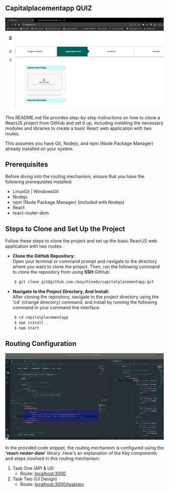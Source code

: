 ## Capitalplacementapp QUIZ

<img src="./src/Images/readmeDisplay.png">

<p> 
This README.md file provides step-by-step instructions on how to clone a ReactJS project from GitHub and set it up, including installing the necessary modules and libraries to create a basic React web application with two routes. <br>

This assumes you have Git, Nodejs, and npm (Node Package Manager) already installed on your system.

</p>

<h2> Prerequisites </h2>
<p> Before diving into the routing mechanism, ensure that you have the following prerequisites installed: 
<ul>
<li> LinuxGit | WindowsGit </li> 
<li> Nodejs </li> 
<li> npm (Node Package Manager) (included with Nodejs) </li>
<li> React </li>
<li> react-router-dom </li>
</ul>
</p>

<h2> Steps to Clone and Set Up the Project </h2>
<p>
Follow these steps to clone the project and set up the basic ReactJS web application with two routes:

<ul>
<li> <b> Clone the GitHub Repository: </b><br> 
    Open your terminal or command prompt and navigate to the directory where you want to clone the project. Then, run the following command to clone the repository from using <b>SSH</b> GitHub: 
      
</li> 
</ul>
</p>

```bash
    $ git clone git@github.com:cboychinedu/capitalplacementapp.git
```

<ul>
<li> <b> Navigate to the Project Directory, And Install: </b> <br> 
    After cloning the repository, navigate to the project directory using the 'cd' (change directory) command, and install by running the following command in your command line interface. 
</li>
</ul>

```bash
    $ cd capitalplacementapp
    $ npm install .
    $ npm start
```

<h2> Routing Configuration </h2> 
<img src="./src/Images/analysis5.png">

<p> 
In the provided code snippet, the routing mechanism is configured using the <b>'react-router-dom'</b> library. Here's an explanation of the Key components and steps involved in this routing mechanism:

<ol>
<li> 
Task One (API & UI):
<ul>
<li> Route: <a href="http://localhost:3000"> localhost:3000 </a> </li>
</ul>
</li>
<li>
Task Two (UI Design)
<ul>
<li> Route: <a href="http://localhost:3000/tasktwo"> localhost:3000/tasktwo </a> </li> 
</ul>
</li>
</ol>
</p>
